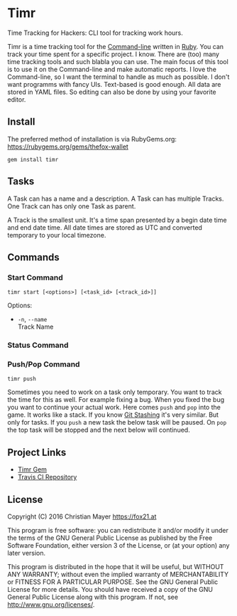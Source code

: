 # Timr

Time Tracking for Hackers: CLI tool for tracking work hours.

Timr is a time tracking tool for the [Command-line](https://en.wikipedia.org/wiki/Command-line_interface) written in [Ruby](https://www.ruby-lang.org/). You can track your time spent for a specific project. I know. There are (too) many time tracking tools and such blabla you can use. The main focus of this tool is to use it on the Command-line and make automatic reports. I love the Command-line, so I want the terminal to handle as much as possible. I don't want programms with fancy UIs. Text-based is good enough. All data are stored in YAML files. So editing can also be done by using your favorite editor.

## Install

The preferred method of installation is via RubyGems.org:  
<https://rubygems.org/gems/thefox-wallet>

	gem install timr

## Tasks

A Task can has a name and a description. A Task can has multiple Tracks. One Track can has only one Task as parent.

A Track is the smallest unit. It's a time span presented by a begin date time and end date time. All date times are stored as UTC and converted temporary to your local timezone.

## Commands

### Start Command

	timr start [<options>] [<task_id> [<track_id>]]

Options:

- `-n`, `--name`  
  Track Name

### Status Command

### Push/Pop Command

	timr push

Sometimes you need to work on a task only temporary. You want to track the time for this as well. For example fixing a bug. When you fixed the bug you want to continue your actual work. Here comes `push` and `pop` into the game. It works like a stack. If you know [Git Stashing](https://git-scm.com/book/en/v1/Git-Tools-Stashing) it's very similar. But only for tasks. If you `push` a new task the below task will be paused. On `pop` the top task will be stopped and the next below will continued.

## Project Links

- [Timr Gem](https://rubygems.org/gems/timr)
- [Travis CI Repository](https://travis-ci.org/TheFox/timr)

## License

Copyright (C) 2016 Christian Mayer <https://fox21.at>

This program is free software: you can redistribute it and/or modify it under the terms of the GNU General Public License as published by the Free Software Foundation, either version 3 of the License, or (at your option) any later version.

This program is distributed in the hope that it will be useful, but WITHOUT ANY WARRANTY; without even the implied warranty of MERCHANTABILITY or FITNESS FOR A PARTICULAR PURPOSE. See the GNU General Public License for more details. You should have received a copy of the GNU General Public License along with this program. If not, see <http://www.gnu.org/licenses/>.
